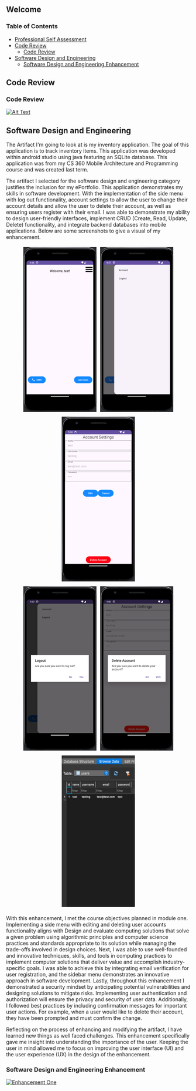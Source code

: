 ## Welcome

### Table of Contents

- [Professional Self Assessment](#self-assessment)
- [Code Review](#code-review)
  - [Code Review](#code-review)
- [Software Design and Engineering](#software-design-and-engineering)
  - [Software Design and Engineering Enhancement](#software-design-and-engineering-enhancement)
  

## Code Review

### Code Review

[![Alt Text](https://img.youtube.com/vi/QdR5M0L0On4/maxresdefault.jpg)](https://youtu.be/QdR5M0L0On4)


## Software Design and Engineering


The Artifact I'm going to look at is my inventory application. The goal of this application is to track inventory items. This application was developed within android studio using java featuring an SQLite database. This application was from my CS 360 Mobile Architecture and Programming course and was created last term.

The artifact I selected for the software design and engineering category justifies the inclusion for my ePortfolio. This application demonstrates my skills in software development. With the implementation of the side menu with log out functionality, account settings to allow the user to change their account details and allow the user to delete their account, as well as ensuring users register with their email. I was able to demonstrate my ability to design user-friendly interfaces, implement CRUD (Create, Read, Update, Delete) functionality, and integrate backend databases into mobile applications. Below are some screenshots to give a visual of my enhancement.
<div style="display: flex; flex-wrap: wrap; justify-content: center;">
    <div style="text-align: center; margin: 5px;">
        <img src="images/Enhacement 1-1.png" width="200px" />
    </div>
    <div style="text-align: center; margin: 5px;">
        <img src="images/Enhacement 1-2.png" width="200px" />
    </div>
    <div style="text-align: center; margin: 5px;">
        <img src="images/Enhacement 1-3.png" width="200px" />
    </div>
</div>
<div style="display: flex; flex-wrap: wrap; justify-content: center;">
    <div style="text-align: center; margin: 5px;">
        <img src="images/Enhacement 1-4.png" width="200px" />
    </div>
    <div style="text-align: center; margin: 5px;">
        <img src="images/Enhacement 1-5.png" width="200px" />
    </div>
    <div style="text-align: center; margin: 5px;">
        <img src="images/Enhacement 1-6.png" width="200px" />
    </div>
</div>

With this enhancement, I met the course objectives planned in module one. Implementing a side menu with editing and deleting user accounts functionality aligns with Design and evaluate computing solutions that solve a given problem using algorithmic principles and computer science practices and standards appropriate to its solution while managing the trade-offs involved in design choices. Next, I was able to use well-founded and innovative techniques, skills, and tools in computing practices to implement computer solutions that deliver value and accomplish industry-specific goals. I was able to achieve this by integrating email verification for user registration, and the sidebar menu demonstrates an innovative approach in software development. Lastly, throughout this enhancement I demonstrated a security mindset by anticipating potential vulnerabilities and designing solutions to mitigate risks. Implementing user authentication and authorization will ensure the privacy and security of user data. Additionally, I followed best practices by including confirmation messages for important user actions. For example, when a user would like to delete their account, they have been prompted and must confirm the change.

Reflecting on the process of enhancing and modifying the artifact, I have learned new things as well faced challenges. This enhancement specifically gave me insight into understanding the importance of the user. Keeping the user in mind allowed me to focus on improving the user interface (UI) and the user experience (UX) in the design of the enhancement.

### Software Design and Engineering Enhancement
[![Enhancement One](https://img.shields.io/badge/Code%20Artifact%20One-View%20on%20GitHub-lightgrey.svg?style=flat&logo=github)](https://github.com/jjoshua123444/ePortfolio/tree/main/enhancements/Software%20Design%20and%20Engineering/)




